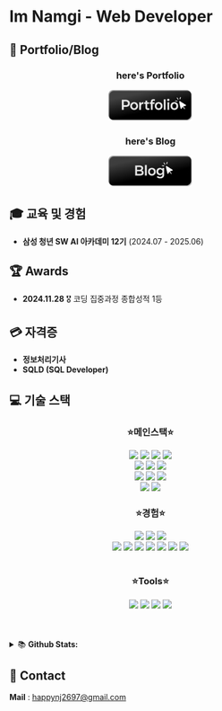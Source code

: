 

# Im Namgi - Web Developer

## 🎈 Portfolio/Blog

<div align=center>
  <h3>here's Portfolio</h3>
  <a href="https://imnammm.me">
  <img src='image/button-portfolio-black.png' width='150'/>
  </a>
  <h3>here's Blog</h3>
  <a href="https://velog.io/@happynj2697/posts"><img src='image/button-blog-black.png' width='150'/></a>
</div>


## 🎓 교육 및 경험
- **삼성 청년 SW AI 아카데미 12기** (2024.07 - 2025.06)

## 🏆 Awards 
- **2024.11.28**  🎖️ 코딩 집중과정 종합성적 1등

## 💳 자격증
- **정보처리기사** 
- **SQLD (SQL Developer)**





## 💻 기술 스택
<div align=center>
  <div align=center>
    <h3>⭐메인스택⭐</h3>
  </div>
  <img src="https://img.shields.io/badge/next.js-000000?style=for-the-badge&logo=nextdotjs&logoColor=white"> 
  <img src="https://img.shields.io/badge/react-61DAFB?style=for-the-badge&logo=react&logoColor=black"> 

  <img src="https://img.shields.io/badge/typescript-3178C6?style=for-the-badge&logo=typescript&logoColor=white">
  <img src="https://img.shields.io/badge/javascript-F7DF1E?style=for-the-badge&logo=javascript&logoColor=black"> 

  <br>
  <img src="https://img.shields.io/badge/jotai-97979A?style=for-the-badge&logo=jotai&logoColor=white">
  <img src="https://img.shields.io/badge/recoil-181717?style=for-the-badge&logo=recoil&logoColor=white">

  <img src="https://img.shields.io/badge/tanstack query-FF4154?style=for-the-badge&logo=reactquery&logoColor=white">

  <br>
  <img src="https://img.shields.io/badge/vercel-000000?style=for-the-badge&logo=vercel&logoColor=white">
  <img src="https://img.shields.io/badge/supabase-3FCF8E?style=for-the-badge&logo=supabase&logoColor=white"> 
  <img src="https://img.shields.io/badge/postgresql-4169E1?style=for-the-badge&logo=postgresql&logoColor=white"> 

  <br>
  <img src="https://img.shields.io/badge/jest-C21325?style=for-the-badge&logo=jest&logoColor=black">
  <img src="https://img.shields.io/badge/tailwindcss-61DAFB?style=for-the-badge&logo=tailwindcss&logoColor=white">

  <div align=center>
    <h3>⭐경험⭐</h3>
  </div>
  <img src="https://img.shields.io/badge/node.js-339933?style=for-the-badge&logo=Node.js&logoColor=white">

  <img src="https://img.shields.io/badge/flutter-02569B?style=for-the-badge&logo=flutter&logoColor=white">
  <img src="https://img.shields.io/badge/dart-0175C2?style=for-the-badge&logo=dart&logoColor=white">

  <br>

  <img src="https://img.shields.io/badge/python-3776AB?style=for-the-badge&logo=python&logoColor=white">
  <img src="https://img.shields.io/badge/vue.js-4FC08D?style=for-the-badge&logo=vue.js&logoColor=white"> 
  <img src="https://img.shields.io/badge/django-092E20?style=for-the-badge&logo=django&logoColor=white">


  <img src="https://img.shields.io/badge/java-339933?style=for-the-badge&logo=java&logoColor=white"> 
  <img src="https://img.shields.io/badge/spring-6DB33F?style=for-the-badge&logo=spring&logoColor=white"> 


  <img src="https://img.shields.io/badge/mysql-4479A1?style=for-the-badge&logo=mysql&logoColor=white"> 
  <img src="https://img.shields.io/badge/sqlite-003B57?style=for-the-badge&logo=sqlite&logoColor=white"> 

</div>

<br>
<div align=center>
	<h3>⭐Tools⭐</h3>
</div>
<div align=center>

  <img src="https://img.shields.io/badge/git-F05032?style=for-the-badge&logo=git&logoColor=white">
  <img src="https://img.shields.io/badge/Notion-F3F3F3.svg?style=for-the-badge&logo=notion&logoColor=black" />
  <img src="https://img.shields.io/badge/jira-0052CC.svg?style=for-the-badge&logo=jira&logoColor=white" />
  <img src="https://img.shields.io/badge/figma-DF0000.svg?style=for-the-badge&logo=figma&logoColor=white" />


</div>

<br>
<br>
<br>


<details>
<summary>📚 <b>Github Stats: </b></summary>
<br>
<p align="center">
  <img src="https://github-readme-stats.vercel.app/api?username=namgi2386&&show_icons=true&theme=react&line_height=27"/>
</p>
</details>



## 📧 Contact
**Mail** : happynj2697@gmail.com
